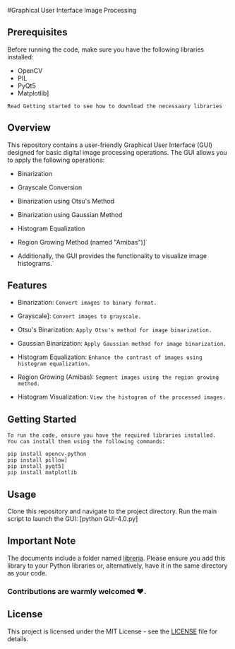 #Graphical User Interface Image Processing

##		Prerequisites
Before running the code, make sure you have the following libraries installed:
- OpenCV
- PIL
- PyQt5
- Matplotlib]

```Read Getting started to see how to download the necessaary libraries```

##		Overview
This repository contains a user-friendly Graphical User Interface (GUI) designed for basic digital image processing operations.
The GUI allows you to apply the following operations:

- Binarization

- Grayscale Conversion

- Binarization using Otsu's Method

- Binarization using Gaussian Method

- Histogram Equalization

- Region Growing Method (named "Amibas")]`

- Additionally, the GUI provides the functionality to visualize image histograms.`

##		Features
- Binarization: `Convert images to binary format.`

- Grayscale]: `Convert images to grayscale.`

- Otsu's Binarization: `Apply Otsu's method for image binarization.`

- Gaussian Binarization: `Apply Gaussian method for image binarization.`

- Histogram Equalization: `Enhance the contrast of images using histogram equalization.`

- Region Growing (Amibas): `Segment images using the region growing method.`

- Histogram Visualization: `View the histogram of the processed images.`

##		Getting Started
```
To run the code, ensure you have the required libraries installed.
You can install them using the following commands:
```
```
pip install opencv-python
pip install pillow]
pip install pyqt5]
pip install matplotlib
```

##		Usage
Clone this repository and navigate to the project directory. Run the main script to launch the GUI:
[python GUI-4.0.py]

##		Important Note

The documents include a folder named [libreria](Libreria). 
Please ensure you add this library to your Python libraries 
or, alternatively, have it in the same directory as your code.

### 	Contributions are warmly welcomed ❤️.

##		License
This project is licensed under the MIT License - see the [LICENSE](LICENSE) file for details.